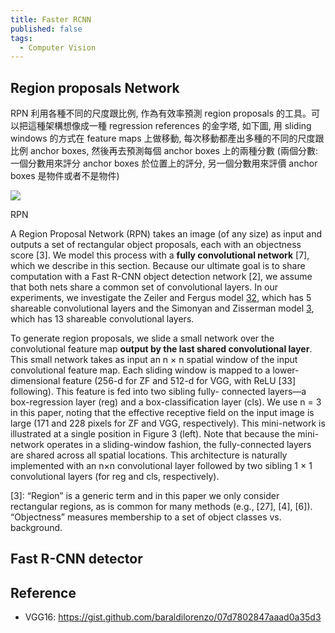 ```yaml
---
title: Faster RCNN
published: false
tags:
  - Computer Vision
---
```


<!-- more -->

## Region proposals Network

RPN 利用各種不同的尺度跟比例, 作為有效率預測 region proposals 的工具。可以把這種架構想像成一種 regression references 的金字塔, 如下圖, 用 sliding windows 的方式在 feature maps 上做移動, 每次移動都產出多種的不同的尺度跟比例 anchor boxes, 然後再去預測每個 anchor boxes 上的兩種分數 (兩個分數: 一個分數用來評分 anchor boxes 於位置上的評分, 另一個分數用來評價 anchor boxes 是物件或者不是物件)

<img id="center" src="{{ site.baseurl }}/assets/img/2017-07-23-faster-rcnn/pyramids_refbox.png">

RPN

A Region Proposal Network (RPN) takes an image (of any size) as input and outputs a set of rectangular object proposals, each with an objectness score [3]. We model this process with a **fully convolutional network** [7], which we describe in this section. Because our ultimate goal is to share computation with a Fast R-CNN object detection network [2], we assume that both nets share a common set of convolutional layers. In our experiments, we investigate the Zeiler and Fergus model [32](ZF), which has 5 shareable convolutional layers and the Simonyan and Zisserman model [3](VGG-16), which has 13 shareable convolutional layers.

To generate region proposals, we slide a small network over the convolutional feature map **output by the last shared convolutional layer**. This small network takes as input an n × n spatial window of the input convolutional feature map. Each sliding window is mapped to a lower-dimensional feature (256-d for ZF and 512-d for VGG, with ReLU [33] following). This feature is fed into two sibling fully- connected layers—a box-regression layer (reg) and a box-classification layer (cls). We use n = 3 in this paper, noting that the effective receptive field on the input image is large (171 and 228 pixels for ZF and VGG, respectively). This mini-network is illustrated at a single position in Figure 3 (left). Note that because the mini-network operates in a sliding-window fashion, the fully-connected layers are shared across all spatial locations. This architecture is naturally implemented with an n×n convolutional layer followed by two sibling 1 × 1 convolutional layers (for reg and cls, respectively).

[3]: “Region” is a generic term and in this paper we only consider rectangular regions, as is common for many methods (e.g., [27], [4], [6]). “Objectness” measures membership to a set of object classes vs. background.

## Fast R-CNN detector

## Reference

- VGG16: https://gist.github.com/baraldilorenzo/07d7802847aaad0a35d3
